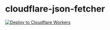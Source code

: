 # cloudflare-json-fetcher

[![Deploy to Cloudflare Workers](https://deploy.workers.cloudflare.com/button)](https://deploy.workers.cloudflare.com/?url=https://github.com/random-robbie/cloudflare-json-fetcher)